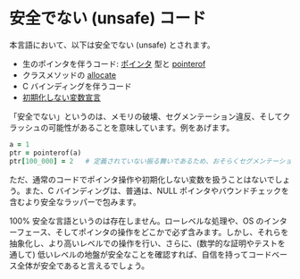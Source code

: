 # 安全でない (unsafe) コード

本言語において、以下は安全でない (unsafe) とされます。

* 生のポインタを伴うコード: [ポインタ](http://crystal-lang.org/api/Pointer.html) 型と [pointerof](pointerof.html)
* クラスメソッドの [allocate](new,_initialize_and_allocate.html)
* C バインディングを伴うコード
* [初期化しない変数宣言](declare_var.html)

「安全でない」というのは、メモリの破壊、セグメンテーション違反、そしてクラッシュの可能性があることを意味しています。例をあげます。

```ruby
a = 1
ptr = pointerof(a)
ptr[100_000] = 2   # 定義されていない振る舞いであるため、おそらくセグメンテーション違反となる
```

ただ、通常のコードでポインタ操作や初期化しない変数を扱うことはないでしょう。また、C バインディングは、普通は、NULL ポインタやバウンドチェックを含むより安全なラッパーで包みます。

100% 安全な言語というのは存在しません。ローレベルな処理や、OS のインターフェース、そしてポインタの操作をどこかで必ず含みます。しかし、それらを抽象化し、より高いレベルでの操作を行い、さらに、(数学的な証明やテストを通して) 低いレベルの地盤が安全なことを確認すれば、自信を持ってコードベース全体が安全であると言えるでしょう。

